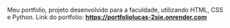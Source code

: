 Meu portfolio, projeto desenvolvido para a faculdade, utilizando HTML, CSS e Python.
Link do portfolio:
**https://portfoliolucas-2sie.onrender.com**
